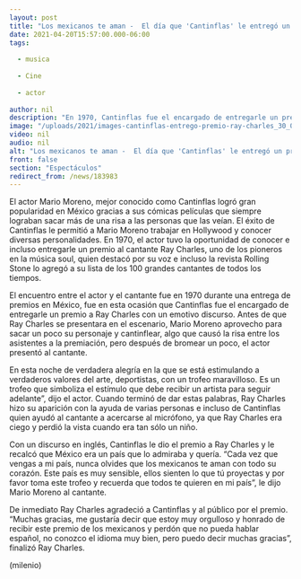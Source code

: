```yaml
---
layout: post
title: "Los mexicanos te aman -  El día que 'Cantinflas' le entregó un premio a Ray Charles"
date: 2021-04-20T15:57:00.000-06:00
tags:
  
  - musica
  
  - Cine
  
  - actor
  
author: nil
description: "En 1970, Cantinflas fue el encargado de entregarle un premio al cantante Ray Charles. Con emotivo mensaje, Mario Moreno conmovió al músico. "
image: "/uploads/2021/images-cantinflas-entrego-premio-ray-charles_30_0_1046_650.jpg"
video: nil
audio: nil
alt: "Los mexicanos te aman -  El día que 'Cantinflas' le entregó un premio a Ray Charles"
front: false
section: "Espectáculos"
redirect_from: /news/183983
---
```


El actor Mario Moreno, mejor conocido como Cantinflas logró gran popularidad en México gracias a sus cómicas películas que siempre lograban sacar más de una risa a las personas que las veían. El éxito de Cantinflas le permitió a Mario Moreno trabajar en Hollywood y conocer diversas personalidades. En 1970, el actor tuvo la oportunidad de conocer e incluso entregarle un premio al cantante Ray Charles, uno de los pioneros en la música soul, quien destacó por su voz e incluso la revista Rolling Stone lo agregó a su lista de los 100 grandes cantantes de todos los tiempos. 

El encuentro entre el actor y el cantante fue en 1970 durante una entrega de premios en México, fue en esta ocasión que Cantinflas fue el encargado de entregarle un premio a Ray Charles con un emotivo discurso.  Antes de que Ray Charles se presentara en el escenario, Mario Moreno aprovecho para sacar un poco su personaje y cantinflear, algo que causó la risa entre los asistentes a la premiación, pero después de bromear un poco, el actor presentó al cantante. 

En esta noche de verdadera alegría en la que se está estimulando a verdaderos valores del arte, deportistas, con un trofeo maravilloso. Es un trofeo que simboliza el estímulo que debe recibir un artista para seguir adelante”, dijo el actor. Cuando terminó de dar estas palabras, Ray Charles hizo su aparición con la ayuda de varias personas e incluso de Cantinflas quien ayudó al cantante a acercarse al micrófono, ya que Ray Charles era ciego y perdió la vista cuando era tan sólo un niño. 

Con un discurso en inglés, Cantinflas le dio el premio a Ray Charles y le recalcó que México era un país que lo admiraba y quería. “Cada vez que vengas a mi país, nunca olvides que los mexicanos te aman con todo su corazón. Este país es muy sensible, ellos sienten lo que tú proyectas y por favor toma este trofeo y recuerda que todos te quieren en mi país”, le dijo Mario Moreno al cantante.


De inmediato Ray Charles agradeció a Cantinflas y al público por el premio. “Muchas gracias, me gustaría decir que estoy muy orgulloso y honrado de recibir este premio de los mexicanos y perdón que no pueda hablar español, no conozco el idioma muy bien, pero puedo decir muchas gracias”, finalizó Ray Charles. 

(milenio)